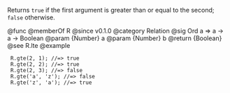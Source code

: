 Returns `true` if the first argument is greater than or equal to the second;
`false` otherwise.

@func
@memberOf R
@since v0.1.0
@category Relation
@sig Ord a => a -> a -> Boolean
@param {Number} a
@param {Number} b
@return {Boolean}
@see R.lte
@example

     R.gte(2, 1); //=> true
     R.gte(2, 2); //=> true
     R.gte(2, 3); //=> false
     R.gte('a', 'z'); //=> false
     R.gte('z', 'a'); //=> true
